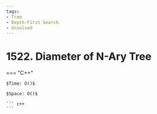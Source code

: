 ```yaml
---
tags:
- Tree
- Depth-First Search
- Unsolved
---
```



# 1522. Diameter of N-Ary Tree

=== "C++"

    $Time: O()$

    $Space: O()$

    ``` c++
    ```